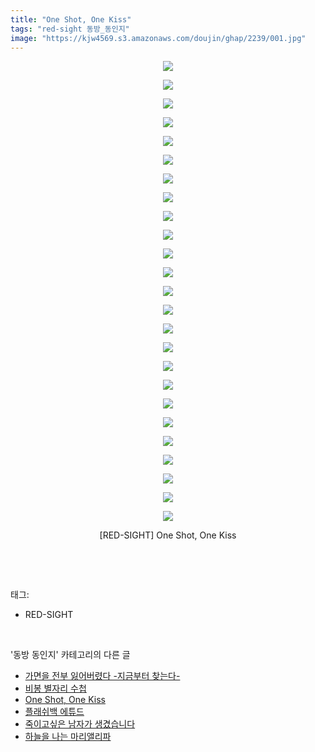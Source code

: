 ```yaml
---
title: "One Shot, One Kiss"
tags: "red-sight 동방_동인지"
image: "https://kjw4569.s3.amazonaws.com/doujin/ghap/2239/001.jpg"
---
```

<div class="article">
<p style="text-align: center; clear: none; float: none;"><img src="{{ site.imgserver3 }}/ghap/2239/001.jpg"/></p>
<p style="text-align: center; clear: none; float: none;"><img src="{{ site.imgserver3 }}/ghap/2239/002.jpg"/></p>
<p style="text-align: center; clear: none; float: none;"><img src="{{ site.imgserver3 }}/ghap/2239/003.jpg"/></p>
<p style="text-align: center; clear: none; float: none;"><img src="{{ site.imgserver3 }}/ghap/2239/004.jpg"/></p>
<p style="text-align: center; clear: none; float: none;"><img src="{{ site.imgserver3 }}/ghap/2239/005.jpg"/></p>
<p style="text-align: center; clear: none; float: none;"><img src="{{ site.imgserver3 }}/ghap/2239/006.jpg"/></p>
<p style="text-align: center; clear: none; float: none;"><img src="{{ site.imgserver3 }}/ghap/2239/007.jpg"/></p>
<p style="text-align: center; clear: none; float: none;"><img src="{{ site.imgserver3 }}/ghap/2239/008.jpg"/></p>
<p style="text-align: center; clear: none; float: none;"><img src="{{ site.imgserver3 }}/ghap/2239/009.jpg"/></p>
<p style="text-align: center; clear: none; float: none;"><img src="{{ site.imgserver3 }}/ghap/2239/010.jpg"/></p>
<p style="text-align: center; clear: none; float: none;"><img src="{{ site.imgserver3 }}/ghap/2239/011.jpg"/></p>
<p style="text-align: center; clear: none; float: none;"><img src="{{ site.imgserver3 }}/ghap/2239/012.jpg"/></p>
<p style="text-align: center; clear: none; float: none;"><img src="{{ site.imgserver3 }}/ghap/2239/013.jpg"/></p>
<p style="text-align: center; clear: none; float: none;"><img src="{{ site.imgserver3 }}/ghap/2239/014.jpg"/></p>
<p style="text-align: center; clear: none; float: none;"><img src="{{ site.imgserver3 }}/ghap/2239/015.jpg"/></p>
<p style="text-align: center; clear: none; float: none;"><img src="{{ site.imgserver3 }}/ghap/2239/016.jpg"/></p>
<p style="text-align: center; clear: none; float: none;"><img src="{{ site.imgserver3 }}/ghap/2239/017.jpg"/></p>
<p style="text-align: center; clear: none; float: none;"><img src="{{ site.imgserver3 }}/ghap/2239/018.jpg"/></p>
<p style="text-align: center; clear: none; float: none;"><img src="{{ site.imgserver3 }}/ghap/2239/019.jpg"/></p>
<p style="text-align: center; clear: none; float: none;"><img src="{{ site.imgserver3 }}/ghap/2239/020.jpg"/></p>
<p style="text-align: center; clear: none; float: none;"><img src="{{ site.imgserver3 }}/ghap/2239/021.jpg"/></p>
<p style="text-align: center; clear: none; float: none;"><img src="{{ site.imgserver3 }}/ghap/2239/022.jpg"/></p>
<p style="text-align: center; clear: none; float: none;"><img src="{{ site.imgserver3 }}/ghap/2239/023.jpg"/></p>
<p style="text-align: center; clear: none; float: none;"><img src="{{ site.imgserver3 }}/ghap/2239/024.jpg"/></p>
<p style="text-align: center; clear: none; float: none;"><img src="{{ site.imgserver3 }}/ghap/2239/025.jpg"/></p>
<p style="text-align: center; clear: none; float: none;">[RED-SIGHT] One Shot, One Kiss</p>
<p><br/></p>
</div><br/>
<div class="tagTrail">
<p>태그: </p>
<ul>
<li>RED-SIGHT</li>
</ul>
</div><br/>
<div class="another">
<p>'동방 동인지' 카테고리의 다른 글</p>
<ul>
<li><a href="/ghap_2241">가면을 전부 잃어버렸다 -지금부터 찾는다-</a></li>
<li><a href="/ghap_2240">비봉 별자리 수첩</a></li>
<li><a href="/ghap_2239">One Shot, One Kiss</a></li>
<li><a href="/ghap_2238">플래쉬백 에튜드</a></li>
<li><a href="/ghap_2236">죽이고싶은 남자가 생겼습니다</a></li>
<li><a href="/ghap_2235">하늘을 나는 마리앨리파</a></li>
</ul>
</div><br/>
<div class="cb_module cb_fluid">
<div class="cb_wrt cb_profile">
</div><!-- commentList close -->
</div><br/>
